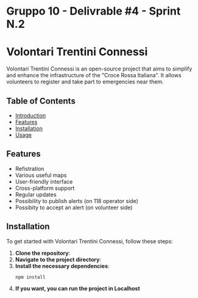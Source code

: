# Gruppo 10 - Delivrable #4 - Sprint N.2

# Volontari Trentini Connessi

Volontari Trentini Connessi is an open-source project that aims to simplify and enhance the infrastructure of the "Croce Rossa Italiana".
It allows volunteers to register and take part to emergencies near them.

## Table of Contents

- [Introduction](#introduction)
- [Features](#features)
- [Installation](#installation)
- [Usage](#usage)

## Features

- Refistration
- Various useful maps
- User-friendly interface
- Cross-platform support
- Regular updates
- Possibility to publish alerts (on 118 operator side)
- Possibity to accept an alert (on volunteer side)

## Installation

To get started with Volontari Trentini Connessi, follow these steps:

1. **Clone the repository**:
2. **Navigate to the project directory**:
3. **Install the necessary dependencies**:
    ```bash
    npm install
    ```
4. **If you want, you can run the project in Localhost**

